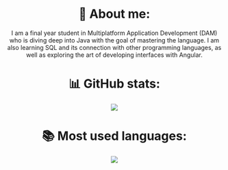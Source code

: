 <h1 align='center'>🌱 About me:</h1>
<div align='center'>
    <p>
        I am a final year student in Multiplatform Application Development (DAM) who is diving deep into Java with the goal of mastering the language. I am also learning SQL and its connection with other programming languages, as well as exploring the art of developing interfaces with Angular.
    </p>
</div>

<h1 align='center'>📊 GitHub stats:</h1>
<div align='center'>
    <a href="https://github.com/eczalaya">
        <img src="https://github-readme-stats.vercel.app/api?username=eczalaya&layout=compact&theme=transparent&hide_border=true&show_icons=true&hide_title=true"/>
    </a>
</div>


<h1 align='center'>📚 Most used languages:</h1>
<div align='center'>
    <a href="https://github.com/eczalaya">
        <img src="https://github-readme-stats.vercel.app/api/top-langs/?username=eczalaya&hide_title=true&theme=transparent"/>
    </a>
</div>
